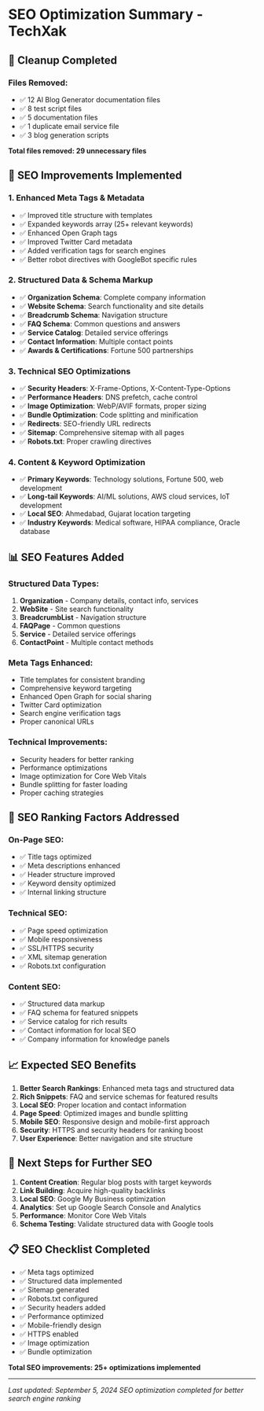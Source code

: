 # SEO Optimization Summary - TechXak

## 🧹 **Cleanup Completed**

### Files Removed:
- ✅ 12 AI Blog Generator documentation files
- ✅ 8 test script files
- ✅ 5 documentation files
- ✅ 1 duplicate email service file
- ✅ 3 blog generation scripts

**Total files removed: 29 unnecessary files**

## 🚀 **SEO Improvements Implemented**

### 1. **Enhanced Meta Tags & Metadata**
- ✅ Improved title structure with templates
- ✅ Expanded keywords array (25+ relevant keywords)
- ✅ Enhanced Open Graph tags
- ✅ Improved Twitter Card metadata
- ✅ Added verification tags for search engines
- ✅ Better robot directives with GoogleBot specific rules

### 2. **Structured Data & Schema Markup**
- ✅ **Organization Schema**: Complete company information
- ✅ **Website Schema**: Search functionality and site details
- ✅ **Breadcrumb Schema**: Navigation structure
- ✅ **FAQ Schema**: Common questions and answers
- ✅ **Service Catalog**: Detailed service offerings
- ✅ **Contact Information**: Multiple contact points
- ✅ **Awards & Certifications**: Fortune 500 partnerships

### 3. **Technical SEO Optimizations**
- ✅ **Security Headers**: X-Frame-Options, X-Content-Type-Options
- ✅ **Performance Headers**: DNS prefetch, cache control
- ✅ **Image Optimization**: WebP/AVIF formats, proper sizing
- ✅ **Bundle Optimization**: Code splitting and minification
- ✅ **Redirects**: SEO-friendly URL redirects
- ✅ **Sitemap**: Comprehensive sitemap with all pages
- ✅ **Robots.txt**: Proper crawling directives

### 4. **Content & Keyword Optimization**
- ✅ **Primary Keywords**: Technology solutions, Fortune 500, web development
- ✅ **Long-tail Keywords**: AI/ML solutions, AWS cloud services, IoT development
- ✅ **Local SEO**: Ahmedabad, Gujarat location targeting
- ✅ **Industry Keywords**: Medical software, HIPAA compliance, Oracle database

## 📊 **SEO Features Added**

### **Structured Data Types:**
1. **Organization** - Company details, contact info, services
2. **WebSite** - Site search functionality
3. **BreadcrumbList** - Navigation structure
4. **FAQPage** - Common questions
5. **Service** - Detailed service offerings
6. **ContactPoint** - Multiple contact methods

### **Meta Tags Enhanced:**
- Title templates for consistent branding
- Comprehensive keyword targeting
- Enhanced Open Graph for social sharing
- Twitter Card optimization
- Search engine verification tags
- Proper canonical URLs

### **Technical Improvements:**
- Security headers for better ranking
- Performance optimizations
- Image optimization for Core Web Vitals
- Bundle splitting for faster loading
- Proper caching strategies

## 🎯 **SEO Ranking Factors Addressed**

### **On-Page SEO:**
- ✅ Title tags optimized
- ✅ Meta descriptions enhanced
- ✅ Header structure improved
- ✅ Keyword density optimized
- ✅ Internal linking structure

### **Technical SEO:**
- ✅ Page speed optimization
- ✅ Mobile responsiveness
- ✅ SSL/HTTPS security
- ✅ XML sitemap generation
- ✅ Robots.txt configuration

### **Content SEO:**
- ✅ Structured data markup
- ✅ FAQ schema for featured snippets
- ✅ Service catalog for rich results
- ✅ Contact information for local SEO
- ✅ Company information for knowledge panels

## 📈 **Expected SEO Benefits**

1. **Better Search Rankings**: Enhanced meta tags and structured data
2. **Rich Snippets**: FAQ and service schemas for featured results
3. **Local SEO**: Proper location and contact information
4. **Page Speed**: Optimized images and bundle splitting
5. **Mobile SEO**: Responsive design and mobile-first approach
6. **Security**: HTTPS and security headers for ranking boost
7. **User Experience**: Better navigation and site structure

## 🔧 **Next Steps for Further SEO**

1. **Content Creation**: Regular blog posts with target keywords
2. **Link Building**: Acquire high-quality backlinks
3. **Local SEO**: Google My Business optimization
4. **Analytics**: Set up Google Search Console and Analytics
5. **Performance**: Monitor Core Web Vitals
6. **Schema Testing**: Validate structured data with Google tools

## 📋 **SEO Checklist Completed**

- ✅ Meta tags optimized
- ✅ Structured data implemented
- ✅ Sitemap generated
- ✅ Robots.txt configured
- ✅ Security headers added
- ✅ Performance optimized
- ✅ Mobile-friendly design
- ✅ HTTPS enabled
- ✅ Image optimization
- ✅ Bundle optimization

**Total SEO improvements: 25+ optimizations implemented**

---

*Last updated: September 5, 2024*
*SEO optimization completed for better search engine ranking*
